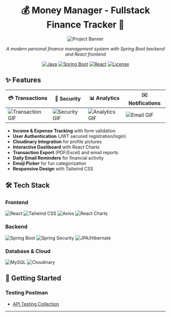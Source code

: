 <div align="center">
  
# 💰 Money Manager - Fullstack Finance Tracker 🚀

![Project Banner](https://b2broker.com/app/uploads/2024/01/What-is-a-money-manager-1500x719.png)

*A modern personal finance management system with Spring Boot backend and React frontend*

[![Java](https://img.shields.io/badge/Java-17-blue?logo=java)](https://java.com)
[![Spring Boot](https://img.shields.io/badge/Spring_Boot-3.1-green?logo=spring)](https://spring.io/projects/spring-boot)
[![React](https://img.shields.io/badge/React-18-blue?logo=react)](https://reactjs.org)
[![License](https://img.shields.io/badge/License-MIT-yellow)](https://opensource.org/licenses/MIT)

</div>

## ✨ Features

<div align="center">

| 💳 Transactions | 🔐 Security | 📊 Analytics | ✉️ Notifications |
|----------------|------------|-------------|-----------------|
| ![Transaction GIF](https://media.giphy.com/media/hX5lRYL0tYxiU3TwVQ/giphy.gif) | ![Security GIF](https://media.giphy.com/media/hX5lRYL0tYxiU3TwVQ/giphy.gif) | ![Analytics GIF](https://media.giphy.com/media/hX5lRYL0tYxiU3TwVQ/giphy.gif) | ![Email GIF](https://media.giphy.com/media/hX5lRYL0tYxiU3TwVQ/giphy.gif) |

</div>

- **Income & Expense Tracking** with form validation
- **User Authentication** (JWT secured registration/login)
- **Cloudinary Integration** for profile pictures
- **Interactive Dashboard** with React Charts
- **Transaction Export** (PDF/Excel) and email reports
- **Daily Email Reminders** for financial activity
- **Emoji Picker** for fun categorization
- **Responsive Design** with Tailwind CSS

## 🛠 Tech Stack

### Frontend
![React](https://img.shields.io/badge/-React-61DAFB?logo=react&logoColor=white)
![Tailwind CSS](https://img.shields.io/badge/-Tailwind_CSS-38B2AC?logo=tailwind-css&logoColor=white)
![Axios](https://img.shields.io/badge/-Axios-5A29E4?logo=axios&logoColor=white)
![React Charts](https://img.shields.io/badge/-React_Charts-FF6384?logo=chart.js&logoColor=white)

### Backend
![Spring Boot](https://img.shields.io/badge/-Spring_Boot-6DB33F?logo=spring-boot&logoColor=white)
![Spring Security](https://img.shields.io/badge/-Spring_Security-6DB33F?logo=spring-security&logoColor=white)
![JPA/Hibernate](https://img.shields.io/badge/-JPA/Hibernate-59666C?logo=hibernate&logoColor=white)

### Database & Cloud
![MySQL](https://img.shields.io/badge/-MySQL-4479A1?logo=mysql&logoColor=white)
![Cloudinary](https://img.shields.io/badge/-Cloudinary-3448C5?logo=cloudinary&logoColor=white)

## 🚀 Getting Started

### Testing Postman
- <a href="https://kp8888-5028.postman.co/workspace/My-Workspace~6c744855-0977-40fe-8721-262165c91e7b/collection/37531972-fc230055-720c-4436-b408-2f894df1e234?action=share&creator=37531972" > API Testing Collection </a>

---------------------------------------------------------------------
